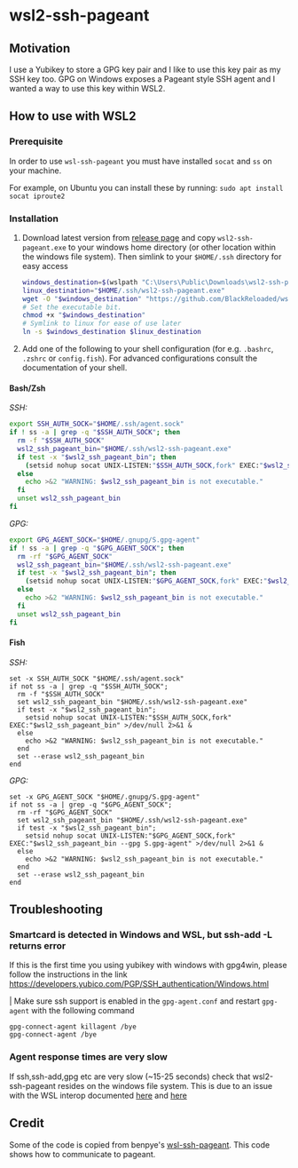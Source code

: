 # wsl2-ssh-pageant

## Motivation
I use a Yubikey to store a GPG key pair and I like to use this key pair as my SSH key too. GPG on Windows exposes a Pageant style SSH agent and I wanted a way to use this key within WSL2.

## How to use with WSL2

### Prerequisite
In order to use `wsl-ssh-pageant` you must have installed `socat` and `ss` on your machine.

For example, on Ubuntu you can install these by running: `sudo apt install socat iproute2`

### Installation
1. Download latest version from [release page](https://github.com/BlackReloaded/wsl2-ssh-pageant/releases/latest) and copy `wsl2-ssh-pageant.exe` to your windows home directory (or other location within the windows file system). Then simlink to your `$HOME/.ssh` directory for easy access
    ```bash
    windows_destination=$(wslpath "C:\Users\Public\Downloads\wsl2-ssh-pageant.exe")
    linux_destination="$HOME/.ssh/wsl2-ssh-pageant.exe"
    wget -O "$windows_destination" "https://github.com/BlackReloaded/wsl2-ssh-pageant/releases/latest/download/wsl2-ssh-pageant.exe"
    # Set the executable bit.
    chmod +x "$windows_destination"
    # Symlink to linux for ease of use later
    ln -s $windows_destination $linux_destination
    ```
2. Add one of the following to your shell configuration (for e.g. `.bashrc`, `.zshrc` or `config.fish`). For advanced configurations consult the documentation of your shell.

#### Bash/Zsh

*SSH:*
```bash
export SSH_AUTH_SOCK="$HOME/.ssh/agent.sock"
if ! ss -a | grep -q "$SSH_AUTH_SOCK"; then
  rm -f "$SSH_AUTH_SOCK"
  wsl2_ssh_pageant_bin="$HOME/.ssh/wsl2-ssh-pageant.exe"
  if test -x "$wsl2_ssh_pageant_bin"; then
    (setsid nohup socat UNIX-LISTEN:"$SSH_AUTH_SOCK,fork" EXEC:"$wsl2_ssh_pageant_bin" >/dev/null 2>&1 &)
  else
    echo >&2 "WARNING: $wsl2_ssh_pageant_bin is not executable."
  fi
  unset wsl2_ssh_pageant_bin
fi
```

*GPG:*
```bash
export GPG_AGENT_SOCK="$HOME/.gnupg/S.gpg-agent"
if ! ss -a | grep -q "$GPG_AGENT_SOCK"; then
  rm -rf "$GPG_AGENT_SOCK"
  wsl2_ssh_pageant_bin="$HOME/.ssh/wsl2-ssh-pageant.exe"
  if test -x "$wsl2_ssh_pageant_bin"; then
    (setsid nohup socat UNIX-LISTEN:"$GPG_AGENT_SOCK,fork" EXEC:"$wsl2_ssh_pageant_bin --gpg S.gpg-agent" >/dev/null 2>&1 &)
  else
    echo >&2 "WARNING: $wsl2_ssh_pageant_bin is not executable."
  fi
  unset wsl2_ssh_pageant_bin
fi
```

#### Fish

*SSH:*
```fish
set -x SSH_AUTH_SOCK "$HOME/.ssh/agent.sock"
if not ss -a | grep -q "$SSH_AUTH_SOCK";
  rm -f "$SSH_AUTH_SOCK"
  set wsl2_ssh_pageant_bin "$HOME/.ssh/wsl2-ssh-pageant.exe"
  if test -x "$wsl2_ssh_pageant_bin";
    setsid nohup socat UNIX-LISTEN:"$SSH_AUTH_SOCK,fork" EXEC:"$wsl2_ssh_pageant_bin" >/dev/null 2>&1 &
  else
    echo >&2 "WARNING: $wsl2_ssh_pageant_bin is not executable."
  end
  set --erase wsl2_ssh_pageant_bin
end
```

*GPG:*
```fish
set -x GPG_AGENT_SOCK "$HOME/.gnupg/S.gpg-agent"
if not ss -a | grep -q "$GPG_AGENT_SOCK";
  rm -rf "$GPG_AGENT_SOCK"
  set wsl2_ssh_pageant_bin "$HOME/.ssh/wsl2-ssh-pageant.exe"
  if test -x "$wsl2_ssh_pageant_bin";
    setsid nohup socat UNIX-LISTEN:"$GPG_AGENT_SOCK,fork" EXEC:"$wsl2_ssh_pageant_bin --gpg S.gpg-agent" >/dev/null 2>&1 &
  else
    echo >&2 "WARNING: $wsl2_ssh_pageant_bin is not executable."
  end
  set --erase wsl2_ssh_pageant_bin
end
```

## Troubleshooting

### Smartcard is detected in Windows and WSL, but ssh-add -L returns error
If this is the first time you using yubikey with windows with gpg4win, please follow the instructions in the link
https://developers.yubico.com/PGP/SSH_authentication/Windows.html

| Make sure ssh support is enabled in the `gpg-agent.conf` and restart `gpg-agent` with the following command

```
gpg-connect-agent killagent /bye
gpg-connect-agent /bye
```

### Agent response times are very slow
If ssh,ssh-add,gpg etc are very slow (~15-25 seconds) check that wsl2-ssh-pageant resides on the windows file system. This is due to an issue with the WSL interop documented [here](https://github.com/BlackReloaded/wsl2-ssh-pageant/issues/24) and [here](https://github.com/microsoft/WSL/issues/7591)

## Credit

Some of the code is copied from benpye's [wsl-ssh-pageant](https://github.com/benpye/wsl-ssh-pageant). This code shows how to communicate to pageant.
